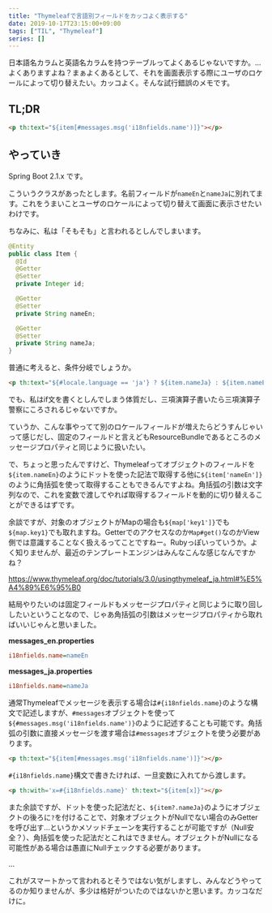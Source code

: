 ```yaml
---
title: "Thymeleafで言語別フィールドをカッコよく表示する"
date: 2019-10-17T23:15:00+09:00
tags: ["TIL", "Thymeleaf"]
series: []
---
```


日本語名カラムと英語名カラムを持つテーブルってよくあるじゃないですか。…よくありますよね？まぁよくあるとして、それを画面表示する際にユーザのロケールによって切り替えたい。カッコよく。そんな試行錯誤のメモです。

<!--more-->

## TL;DR

```html
<p th:text="${item[#messages.msg('i18nfields.name')]}"></p>
```

## やっていき

Spring Boot 2.1.x です。

こういうクラスがあったとします。名前フィールドが`nameEn`と`nameJa`に別れてます。これをうまいことユーザのロケールによって切り替えて画面に表示させたいわけです。

ちなみに、私は「そもそも」と言われるとしんでしまいます。

```java
@Entity
public class Item {
  @Id
  @Getter
  @Setter
  private Integer id;

  @Getter
  @Setter
  private String nameEn;

  @Getter
  @Setter
  private String nameJa;
}
```

普通に考えると、条件分岐でしょうか。

```html
<p th:text="${#locale.language == 'ja'} ? ${item.nameJa} : ${item.nameEn}"></p>
```

でも、私はif文を書くとしんでしまう体質だし、三項演算子書いたら三項演算子警察にころされるじゃないですか。

ていうか、こんな事やってて別のロケールフィールドが増えたらどうすんじゃいって感じだし、固定のフィールドと言えどもResourceBundleであるところのメッセージプロパティと同じように扱いたい。

で、ちょっと思ったんですけど、Thymeleafってオブジェクトのフィールドを`${item.nameEn}`のようにドットを使った記法で取得する他に`${item['nameEn']}`のように角括弧を使って取得することもできるんですよね。角括弧の引数は文字列なので、これを変数で渡してやれば取得するフィールドを動的に切り替えることができるはずです。

余談ですが、対象のオブジェクトがMapの場合も`${map['key1']}`でも`${map.key1}`でも取れますね。Getterでのアクセスなのか`Map#get()`なのかView側では意識することなく扱えるってことですねー。Rubyっぽいっていうか。よく知りませんが、最近のテンプレートエンジンはみんなこんな感じなんですかね？

https://www.thymeleaf.org/doc/tutorials/3.0/usingthymeleaf_ja.html#%E5%A4%89%E6%95%B0

結局やりたいのは固定フィールドもメッセージプロパティと同じように取り回ししたいということなので、じゃあ角括弧の引数はメッセージプロパティから取ればいいじゃんと思いました。

**messages_en.properties**

```ini
i18nfields.name=nameEn
```

**messages_ja.properties**

```ini
i18nfields.name=nameJa
```

通常Thymeleafでメッセージを表示する場合は`#{i18nfields.name}`のような構文で記述しますが、`#messages`オブジェクトを使って`${#messages.msg('i18nfields.name')}`のように記述することも可能です。角括弧の引数に直接メッセージを渡す場合は`#messages`オブジェクトを使う必要があります。

```html
<p th:text="${item[#messages.msg('i18nfields.name')]}"></p>
```

`#{i18nfields.name}`構文で書きたければ、一旦変数に入れてから渡します。

```html
<p th:with='x=#{i18nfields.name}' th:text="${item[x]}"></p>
```

また余談ですが、ドットを使った記法だと、`${item?.nameJa}`のようにオブジェクトの後ろに`?`を付けることで、対象オブジェクトがNullでない場合のみGetterを呼び出す…というかメソッドチェーンを実行することが可能ですが（Null安全？）、角括弧を使った記法だとこれはできません。オブジェクトがNullになる可能性がある場合は愚直にNullチェックする必要があります。

...

これがスマートかって言われるとそうではない気がしますし、みんなどうやってるのか知りませんが、多少は格好がついたのではないかと思います。カッコなだけに。
